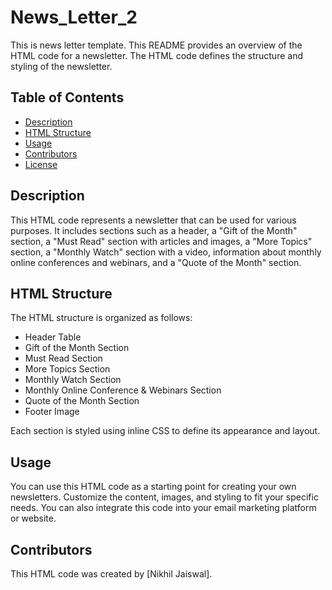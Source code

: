 # News_Letter_2
This is news letter template.
This README provides an overview of the HTML code for a newsletter. The HTML code defines the structure and styling of the newsletter.

## Table of Contents
- [Description](#description)
- [HTML Structure](#html-structure)
- [Usage](#usage)
- [Contributors](#contributors)
- [License](#license)

## Description

This HTML code represents a newsletter that can be used for various purposes. It includes sections such as a header, a "Gift of the Month" section, a "Must Read" section with articles and images, a "More Topics" section, a "Monthly Watch" section with a video, information about monthly online conferences and webinars, and a "Quote of the Month" section.

## HTML Structure

The HTML structure is organized as follows:
- Header Table
- Gift of the Month Section
- Must Read Section
- More Topics Section
- Monthly Watch Section
- Monthly Online Conference & Webinars Section
- Quote of the Month Section
- Footer Image

Each section is styled using inline CSS to define its appearance and layout.

## Usage

You can use this HTML code as a starting point for creating your own newsletters. Customize the content, images, and styling to fit your specific needs. You can also integrate this code into your email marketing platform or website.

## Contributors

This HTML code was created by [Nikhil Jaiswal].
